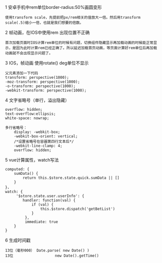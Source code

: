 <!-- 个人笔记 -->
1 安卓手机中rem单位border-radius:50%画圆变形

    使用transform scale，先提前把px/rem相关的值放大一倍。然后用transform scale(.5)缩小一倍，也就是我们想要的倍数。

2 帧动画，在IOS中使用rem 出现位置不正确

    首次加载页面时IOS计算rem单位的时候有问题，切换组件隐藏显示再加载动画的时候能正常显示，是因为此时计算rem已经正确了。所以延迟加载首页动画，等页面计算好rem单位后再加载动画就不会出现显示问题了。

3  IOS，帧动画 使用rotate() deg单位不显示

    父元素添加一下代码
    transform: perspective(1000);
    -moz-transform: perspective(1000);
    -o-transform: perspective(1000);
    -webkit-transform: perspective(1000);

4  文字省略号（单行，溢出隐藏）
 
    overflow: hidden;
    text-overflow:ellipsis;
    white-space: nowrap;

    多行省略号：
        display: -webkit-box;
        -webkit-box-orient: vertical;
        /*设置省略号在容器第四行文本后*/
        -webkit-line-clamp: 4; 
        overflow: hidden;
    
5  vue计算属性，watch写法

    computed: {
        sumData() {
            return this.$store.state.quick.sumData || []
        }
    }，
    watch: {
         '$store.state.user.userInfo': {
            handler: function(val) {
                if (val) {
                    this.$store.dispatch('getBetList')
                }
             },
             immediate: true
        }
    }

6 生成时间戳

    13位（毫秒000） Date.parse( new Date() )
    13位                   new Date().getTime()